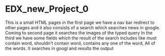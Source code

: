# EDX_new_Project_0



This is a small HTML pages in the first page we have a nav bar redirect to other pages and it also consists of a search which searches news in google.
Coming to second page it searches the images of the typed query
In the third we have some fields which the result of the search includes like must contain word, shouldn't contain word, contains any one of the word, All of the words. It searches in googl
and results the output
